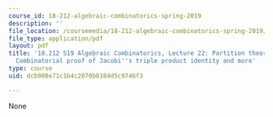 ```yaml
---
course_id: 18-212-algebraic-combinatorics-spring-2019
description: ''
file_location: /coursemedia/18-212-algebraic-combinatorics-spring-2019/dcb908e71c1b4c2070b0384d5c9746f3_MIT18_212S19_lec22.pdf
file_type: application/pdf
layout: pdf
title: '18.212 S19 Algebraic Combinatorics, Lecture 22: Partition theory (cont.).
  Combinatorial proof of Jacobi''s triple product identity and more'
type: course
uid: dcb908e71c1b4c2070b0384d5c9746f3

---
```

None